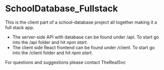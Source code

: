 # SchoolDatabase_Fullstack

This is the client part of a school-database project all together making it a full stack app. 

* The server-side API with database can be found under /api. To start go into the /api folder and hit *npm start*. 
* The client side React frontend can be found under /client. To start go into the /client folder and hit *npm start*.

For questions and suggestions please contact TheRealSvc
